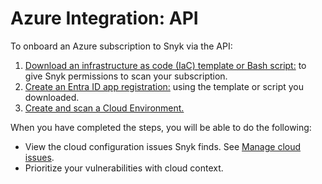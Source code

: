 # Azure Integration: API

To onboard an Azure subscription to Snyk via the API:

1. [Download an infrastructure as code (IaC) template or Bash script:](step-1-download-azure-app-registration-iac-template-or-script-api.md) to give Snyk permissions to scan your subscription.
2. [Create an Entra ID app registration:](step-2-create-the-entra-id-app-registration-api.md) using the template or script you downloaded.
3. [Create and scan a Cloud Environment.](step-3-create-and-scan-a-cloud-environment-for-azure-api.md)

When you have completed the steps, you will be able to do the following:

* View the cloud configuration issues Snyk finds. See [Manage cloud issues](../../../getting-started-with-cloud-scans/manage-cloud-issues/).
* Prioritize your vulnerabilities with cloud context.
